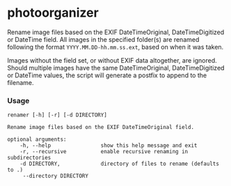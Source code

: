 # photoorganizer

Rename image files based on the EXIF DateTimeOriginal, DateTimeDigitized or DateTime field.
All images in the specified folder(s) are renamed following the format `YYYY.MM.DD-hh.mm.ss.ext`, based on when it was taken.

Images without the field set, or without EXIF data altogether, are ignored.
Should multiple images have the same DateTimeOriginal, DateTimeDigitized or DateTime values, the script will generate a postfix to append to the filename.

### Usage

    renamer [-h] [-r] [-d DIRECTORY]

    Rename image files based on the EXIF DateTimeOriginal field.

    optional arguments:
        -h, --help                show this help message and exit
        -r, --recursive           enable recursive renaming in subdirectories
        -d DIRECTORY,             directory of files to rename (defaults to .)
         --directory DIRECTORY